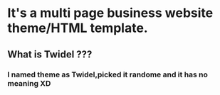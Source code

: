 # It's a multi page business website theme/HTML template.

## What is Twidel ??? 
### I named theme as Twidel,picked it randome and it has no meaning XD 